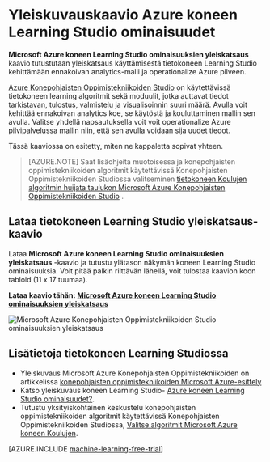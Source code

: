<properties
    pageTitle="Koneen Learning Studio ominaisuuksien yleiskatsaus kaavio | Microsoft Azure"
    description="Tulostettavan kaavion Azure koneen Learning Studio, näytetään, miten Studiolla voit tehdä ennakoivan analytics ominaisuuksia kokeilla ja operationalize Azure pilveen."
    keywords="konepohjaisten oppimistekniikoiden studio, yleiskatsaus kaavion ja lataaminen"
    services="machine-learning"
    documentationCenter=""
    authors="hning86"
    manager="jhubbard"
    editor="cgronlun"/>

<tags
    ms.service="machine-learning"
    ms.workload="data-services"
    ms.tgt_pltfrm="na"
    ms.devlang="na"
    ms.topic="get-started-article"
    ms.date="09/21/2016"
    ms.author="haining;garye" />


# <a name="overview-diagram-of-azure-machine-learning-studio-capabilities"></a>Yleiskuvauskaavio Azure koneen Learning Studio ominaisuudet

**Microsoft Azure koneen Learning Studio ominaisuuksien yleiskatsaus** kaavio tutustutaan yleiskatsaus käyttämisestä tietokoneen Learning Studio kehittämään ennakoivan analytics-malli ja operationalize Azure pilveen.

[Azure Konepohjaisten Oppimistekniikoiden Studio](https://studio.azureml.net/) on käytettävissä tietokoneen learning algoritmit sekä moduulit, jotka auttavat tiedot tarkistavan, tulostus, valmistelu ja visualisoinnin suuri määrä. Avulla voit kehittää ennakoivan analytics koe, se käytöstä ja kouluttaminen mallin sen avulla.
Valitse yhdellä napsautuksella voit voit operationalize Azure pilvipalvelussa mallin niin, että sen avulla voidaan sija uudet tiedot.

Tässä kaaviossa on esitetty, miten ne kappaletta sopivat yhteen.

> [AZURE.NOTE] Saat lisäohjeita muotoisessa ja konepohjaisten oppimistekniikoiden algoritmit käytettävissä Konepohjaisten Oppimistekniikoiden Studiossa valitseminen [tietokoneen Koulujen algoritmin huijata taulukon Microsoft Azure Konepohjaisten Oppimistekniikoiden Studio](machine-learning-algorithm-cheat-sheet.md) .

## <a name="download-the-machine-learning-studio-overview-diagram"></a>Lataa tietokoneen Learning Studio yleiskatsaus-kaavio

Lataa **Microsoft Azure koneen Learning Studio ominaisuuksien yleiskatsaus** -kaavio ja tutustu ylätason näkymän koneen Learning Studio ominaisuuksia. Voit pitää palkin riittävän lähellä, voit tulostaa kaavion koon tabloid (11 x 17 tuumaa).

**Lataa kaavio tähän: [Microsoft Azure koneen Learning Studio ominaisuuksien yleiskatsaus](http://download.microsoft.com/download/C/4/6/C4606116-522F-428A-BE04-B6D3213E9E52/ml_studio_overview_v1.1.pdf)**

![Microsoft Azure Konepohjaisten Oppimistekniikoiden Studio ominaisuuksien yleiskatsaus][studio-overview]

[studio-overview]: ./media/machine-learning-studio-overview-diagram/ml_studio_overview_v1.1.png


## <a name="more-help-with-machine-learning-studio"></a>Lisätietoja tietokoneen Learning Studiossa

* Yleiskuvaus Microsoft Azure Konepohjaisten Oppimistekniikoiden on artikkelissa [konepohjaisten oppimistekniikoiden Microsoft Azure-esittely](machine-learning-what-is-machine-learning.md)
* Katso yleiskuvaus koneen Learning Studio- [Azure koneen Learning Studio ominaisuudet?](machine-learning-what-is-ml-studio.md).
* Tutustu yksityiskohtainen keskustelu konepohjaisten oppimistekniikoiden algoritmit käytettävissä Konepohjaisten Oppimistekniikoiden Studiossa, [Valitse algoritmit Microsoft Azure koneen Koulujen](machine-learning-algorithm-choice.md).

[AZURE.INCLUDE [machine-learning-free-trial](../../includes/machine-learning-free-trial.md)]
